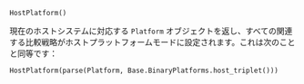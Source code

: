 ```
HostPlatform()
```

現在のホストシステムに対応する `Platform` オブジェクトを返し、すべての関連する比較戦略がホストプラットフォームモードに設定されます。これは次のことと同等です：

```
HostPlatform(parse(Platform, Base.BinaryPlatforms.host_triplet()))
```
